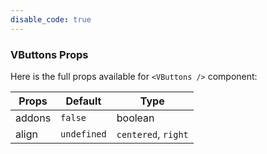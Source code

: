 ```yaml
---
disable_code: true
---
```


### VButtons Props

Here is the full props available for `<VButtons />` component:

| Props  | Default                                       | Type                |
| ------ | --------------------------------------------- | ------------------- |
| addons | <span class="is-boolean">`false`</span>       | boolean             |
| align  | <span class="is-undefined">`undefined`</span> | `centered`, `right` |

